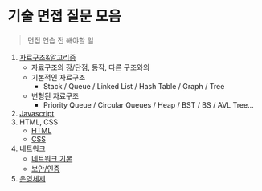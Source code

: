 # 기술 면접 질문 모음

> 면접 연습 전 해야할 일

1. [자료구조&알고리즘](./자료구조&알고리즘/README.md)
    - 자료구조의 장/단점, 동작, 다른 구조와의 
    - 기본적인 자료구조
      - Stack / Queue / Linked List / Hash Table / Graph / Tree
    - 변형된 자료구조
      - Priority Queue / Circular Queues / Heap / BST / BS / AVL Tree...
2. [Javascript](Javascript/README.md)
3. HTML, CSS
    - [HTML](./HTML_CSS/HTML.md)
    - [CSS](./HTML_CSS/CSS.md)
5. 네트워크
    - [네트워크 기본](./네트워크/네트워크.md)
    - [보안/인증](./네트워크/보안인증.md)
7. [운영체제](./운영체제/README.md)
